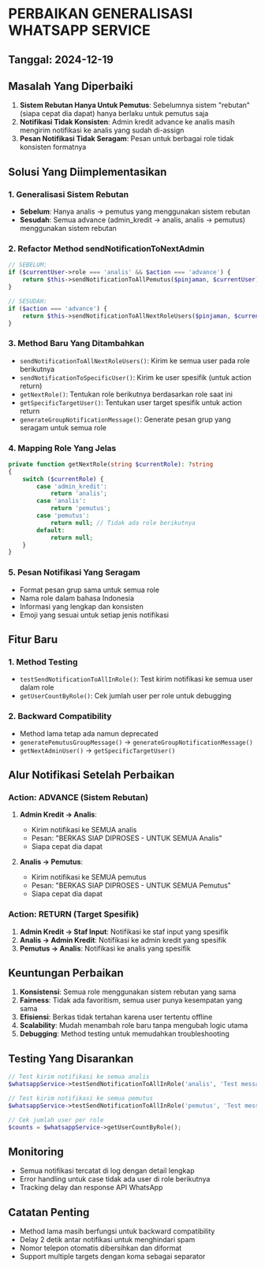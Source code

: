 # PERBAIKAN GENERALISASI WHATSAPP SERVICE

## Tanggal: 2024-12-19

## Masalah Yang Diperbaiki

1. **Sistem Rebutan Hanya Untuk Pemutus**: Sebelumnya sistem "rebutan" (siapa cepat dia dapat) hanya berlaku untuk pemutus saja
2. **Notifikasi Tidak Konsisten**: Admin kredit advance ke analis masih mengirim notifikasi ke analis yang sudah di-assign
3. **Pesan Notifikasi Tidak Seragam**: Pesan untuk berbagai role tidak konsisten formatnya

## Solusi Yang Diimplementasikan

### 1. Generalisasi Sistem Rebutan

- **Sebelum**: Hanya analis → pemutus yang menggunakan sistem rebutan
- **Sesudah**: Semua advance (admin_kredit → analis, analis → pemutus) menggunakan sistem rebutan

### 2. Refactor Method sendNotificationToNextAdmin

```php
// SEBELUM:
if ($currentUser->role === 'analis' && $action === 'advance') {
    return $this->sendNotificationToAllPemutus($pinjaman, $currentUser);
}

// SESUDAH:
if ($action === 'advance') {
    return $this->sendNotificationToAllNextRoleUsers($pinjaman, $currentUser);
}
```

### 3. Method Baru Yang Ditambahkan

- `sendNotificationToAllNextRoleUsers()`: Kirim ke semua user pada role berikutnya
- `sendNotificationToSpecificUser()`: Kirim ke user spesifik (untuk action return)
- `getNextRole()`: Tentukan role berikutnya berdasarkan role saat ini
- `getSpecificTargetUser()`: Tentukan user target spesifik untuk action return
- `generateGroupNotificationMessage()`: Generate pesan grup yang seragam untuk semua role

### 4. Mapping Role Yang Jelas

```php
private function getNextRole(string $currentRole): ?string
{
    switch ($currentRole) {
        case 'admin_kredit':
            return 'analis';
        case 'analis':
            return 'pemutus';
        case 'pemutus':
            return null; // Tidak ada role berikutnya
        default:
            return null;
    }
}
```

### 5. Pesan Notifikasi Yang Seragam

- Format pesan grup sama untuk semua role
- Nama role dalam bahasa Indonesia
- Informasi yang lengkap dan konsisten
- Emoji yang sesuai untuk setiap jenis notifikasi

## Fitur Baru

### 1. Method Testing

- `testSendNotificationToAllInRole()`: Test kirim notifikasi ke semua user dalam role
- `getUserCountByRole()`: Cek jumlah user per role untuk debugging

### 2. Backward Compatibility

- Method lama tetap ada namun deprecated
- `generatePemutusGroupMessage()` → `generateGroupNotificationMessage()`
- `getNextAdminUser()` → `getSpecificTargetUser()`

## Alur Notifikasi Setelah Perbaikan

### Action: ADVANCE (Sistem Rebutan)

1. **Admin Kredit → Analis**:
   - Kirim notifikasi ke SEMUA analis
   - Pesan: "BERKAS SIAP DIPROSES - UNTUK SEMUA Analis"
   - Siapa cepat dia dapat

2. **Analis → Pemutus**:
   - Kirim notifikasi ke SEMUA pemutus
   - Pesan: "BERKAS SIAP DIPROSES - UNTUK SEMUA Pemutus"
   - Siapa cepat dia dapat

### Action: RETURN (Target Spesifik)

1. **Admin Kredit → Staf Input**: Notifikasi ke staf input yang spesifik
2. **Analis → Admin Kredit**: Notifikasi ke admin kredit yang spesifik
3. **Pemutus → Analis**: Notifikasi ke analis yang spesifik

## Keuntungan Perbaikan

1. **Konsistensi**: Semua role menggunakan sistem rebutan yang sama
2. **Fairness**: Tidak ada favoritism, semua user punya kesempatan yang sama
3. **Efisiensi**: Berkas tidak tertahan karena user tertentu offline
4. **Scalability**: Mudah menambah role baru tanpa mengubah logic utama
5. **Debugging**: Method testing untuk memudahkan troubleshooting

## Testing Yang Disarankan

```php
// Test kirim notifikasi ke semua analis
$whatsappService->testSendNotificationToAllInRole('analis', 'Test message');

// Test kirim notifikasi ke semua pemutus
$whatsappService->testSendNotificationToAllInRole('pemutus', 'Test message');

// Cek jumlah user per role
$counts = $whatsappService->getUserCountByRole();
```

## Monitoring

- Semua notifikasi tercatat di log dengan detail lengkap
- Error handling untuk case tidak ada user di role berikutnya
- Tracking delay dan response API WhatsApp

## Catatan Penting

- Method lama masih berfungsi untuk backward compatibility
- Delay 2 detik antar notifikasi untuk menghindari spam
- Nomor telepon otomatis dibersihkan dan diformat
- Support multiple targets dengan koma sebagai separator
